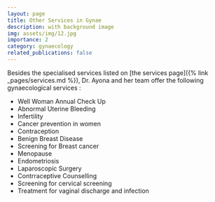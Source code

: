 ```yaml
---
layout: page
title: Other Services in Gynae
description: with background image
img: assets/img/12.jpg
importance: 2
category: gynaecology
related_publications: false
---
```


Besides the specialised services listed on [the services page]({% link _pages/services.md %}), Dr. Ayona and her team offer the following gynaecological services :

* Well Woman Annual Check Up
* Abnormal Uterine Bleeding
* Infertility
* Cancer prevention in women
* Contraception
* Benign Breast Disease
* Screening for Breast cancer
* Menopause
* Endometriosis
* Laparoscopic Surgery
* Contrraceptive Counselling
* Screening for cervical screening
* Treatment for vaginal discharge and infection